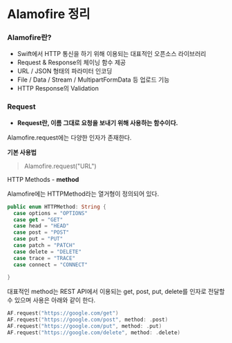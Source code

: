 # Alamofire 정리

### Alamofire란?

- Swift에서 HTTP 통신을 하기 위해 이용되는 대표적인 오픈소스 라이브러리
- Request & Response의 체이닝 함수 제공
- URL / JSON 형태의 파라미터 인코딩
- File / Data / Stream / MultipartFormData 등 업로드 기능
- HTTP Response의 Validation



### Request

- **Request란, 이름 그대로 요청을 보내기 위해 사용하는 함수이다.**

Alamofire.request에는 다양한 인자가 존재한다.



**기본 사용법**

> Alamofire.request("URL")



HTTP Methods - **method**

Alamofire에는 HTTPMethod라는 열거형이 정의되어 있다.

```swift
public enum HTTPMethod: String {
  case options = "OPTIONS"
  case get = "GET"
  case head = "HEAD"
  case post = "POST"
  case put = "PUT"
  case patch = "PATCH"
  case delete = "DELETE"
  case trace = "TRACE"
  case connect = "CONNECT"
  
}
```



대표적인 method는 REST API에서 이용되는 get, post, put, delete를 인자로 전달할 수 있으며 사용은 아래와 같이 한다.

```swift
AF.request("https://google.com/get")
AF.request("https://google.com/post", method: .post)
AF.request("https://google.com/put", method: .put)
AF.request("https://google.com/delete", method: .delete)
```

